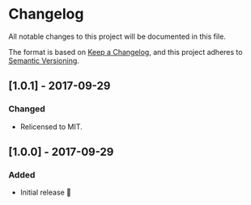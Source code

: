 # Changelog
All notable changes to this project will be documented in this file.

The format is based on [Keep a Changelog](https://keepachangelog.com/en/1.0.0/),
and this project adheres to [Semantic Versioning](https://semver.org/spec/v2.0.0.html).

## [1.0.1] - 2017-09-29
### Changed
- Relicensed to MIT.

## [1.0.0] - 2017-09-29
### Added
- Initial release 🎉
